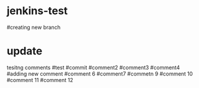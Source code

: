 # jenkins-test
#creating new branch
# update
tesitng comments
#test
#commit
#comment2
#comment3
#comment4
#adding new comment
#comment 6
#comment7
#commetn 9
#comment 10
#comment 11
#comment 12
